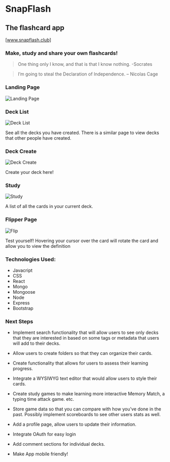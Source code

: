 # SnapFlash

## The flashcard app

[www.snapflash.club]

### Make, study and share your own flashcards! 

> One thing only I know, and that is that I know nothing. -Socrates

>I’m going to steal the Declaration of Independence. – Nicolas Cage


### Landing Page
![Landing Page](https://i.imgur.com/owKYtK3.png)

### Deck List
![Deck List](https://i.imgur.com/Nujt8EP.png)

See all the decks you have created. There is a similar page to view decks that other people have created.

### Deck Create
![Deck Create](https://i.imgur.com/0bVjr2u.png)

Create your deck here!

### Study
![Study](https://i.imgur.com/hUeb7gn.png)

A list of all the cards in your current deck.

### Flipper Page
![Flip](https://i.imgur.com/MFOdk9P.png)

Test yourself! Hovering your cursor over the card will rotate the card and allow you to view the definition

### Technologies Used:

- Javacript
- CSS
- React
- Mongo
- Mongoose
- Node
- Express
- Bootstrap

### Next Steps

- Implement search functionality that will allow users to see only decks that they are interested in based on some tags or metadata that users will add to their decks.

- Allow users to create folders so that they can organize their cards.

- Create functionality that allows for users to assess their learning progress.

- Integrate a WYSIWYG text editor that would allow users to style their cards.

- Create study games to make learning more interactive Memory Match, a typing time attack game. etc.

- Store game data so that you can compare with how you've done in the past. Possibly implement scoreboards to see other users stats as well.

- Add a profile page, allow users to update their information.

- Integrate OAuth for easy login

- Add comment sections for individual decks.

- Make App mobile friendly!
